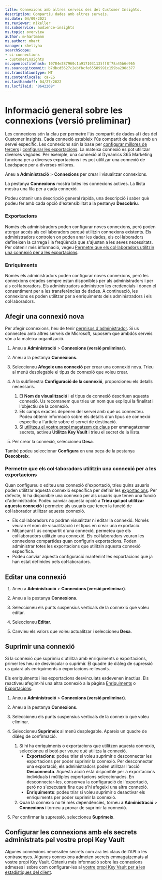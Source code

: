```yaml
---
title: Connexions amb altres serveis des del Customer Insights.
description: Compartiu dades amb altres serveis.
ms.date: 04/09/2021
ms.reviewer: nikeller
ms.subservice: audience-insights
ms.topic: overview
author: m-hartmann
ms.author: mhart
manager: shellyha
searchScope:
- ci-connections
- customerInsights
ms.openlocfilehash: 10704e287960c1a9171031135ff8f78a45b6e965
ms.sourcegitcommit: b7dbcd5627c2ebfbcfe65589991c159ba290d377
ms.translationtype: MT
ms.contentlocale: ca-ES
ms.lasthandoff: 04/27/2022
ms.locfileid: "8642269"
---
```

# <a name="connections-preview-overview"></a>Informació general sobre les connexions (versió preliminar)

Les connexions són la clau per permetre l'ús compartit de dades al i des del Customer Insights. Cada connexió estableix l'ús compartit de dades amb un servei específic. Les connexions són la base per [configurar millores de tercers](enrichment-hub.md) i [configurar les exportacions](export-destinations.md). La mateixa connexió es pot utilitzar diverses vegades. Per exemple, una connexió al Dynamics 365 Marketing funciona per a diverses exportacions i es pot utilitzar una connexió de Leadspace per a diverses millores.

Aneu a **Administració** > **Connexions** per crear i visualitzar connexions.

La pestanya **Connexions** mostra totes les connexions actives. La llista mostra una fila per a cada connexió. 

Podeu obtenir una descripció general ràpida, una descripció i saber què podeu fer amb cada opció d'extensibilitat a la pestanya **Descobriu**.

### <a name="exports"></a>Exportacions

Només els administradors poden configurar noves connexions, però poden atorgar accés als col·laboradors perquè utilitzin connexions existents. Els administradors controlen on poden anar les dades, els col·laboradors defineixen la càrrega i la freqüència que s'ajusten a les seves necessitats. Per obtenir més informació, vegeu [Permetre que els col·laboradors utilitzin una connexió per a les exportacions](#allow-contributors-to-use-a-connection-for-exports).

### <a name="enrichments"></a>Enriquiments

Només els administradors poden configurar noves connexions, però les connexions creades sempre estan disponibles per als administradors i per als col·laboradors. Els administradors administren les credencials i donen el consentiment per a les transferències de dades. A continuació, les connexions es poden utilitzar per a enriquiments dels administradors i els col·laboradors.

## <a name="add-a-new-connection"></a>Afegir una connexió nova

Per afegir connexions, heu de tenir [permisos d'administrador](permissions.md). Si us connecteu amb altres serveis de Microsoft, suposem que ambdós serveis són a la mateixa organització.

1. Aneu a **Administració** > **Connexions (versió preliminar)**.

1. Aneu a la pestanya **Connexions**.

1. Seleccioneu **Afegeix una connexió** per crear una connexió nova. Trieu al menú desplegable el tipus de connexió que voleu crear.

1. A la subfinestra **Configuració de la connexió**, proporcioneu els detalls necessaris. 
   1. El **Nom de visualització** i el tipus de connexió descriuen aquesta connexió. Us recomanem que trieu un nom que expliqui la finalitat i l'objectiu de la connexió.
   1. Els camps exactes depenen del servei amb què us connecteu. Podeu obtenir informació sobre els detalls d'un tipus de connexió específic a l'article sobre el servei de destinació.
   1. Si [utilitzeu el vostre propi magatzem de claus](use-azure-key-vault.md) per emmagatzemar secrets, activeu **Utilitza Key Vault** i trieu el secret de la llista.

1. Per crear la connexió, seleccioneu **Desa**.

També podeu seleccionar **Configura** en una peça de la pestanya **Descobreix**.

### <a name="allow-contributors-to-use-a-connection-for-exports"></a>Permetre que els col·laboradors utilitzin una connexió per a les exportacions

Quan configureu o editeu una connexió d'exportació, trieu quins usuaris poden utilitzar aquesta connexió específica per definir les [exportacions](export-destinations.md). Per defecte, hi ha disponible una connexió per als usuaris que tenen una funció d'administrador. Podeu canviar aquesta opció a **Trieu qui pot utilitzar aquesta connexió** i permetre als usuaris que tenen la funció de col·laborador utilitzar aquesta connexió.

- Els col·laboradors no podran visualitzar ni editar la connexió. Només veuran el nom de visualització i el tipus en crear una exportació.
- Mitjançant l'ús compartit d'una connexió, permeteu que els col·laboradors utilitzin una connexió. Els col·laboradors veuran les connexions compartides quan configurin exportacions. Poden administrar totes les exportacions que utilitzin aquesta connexió específica.
- Podeu canviar aquesta configuració mantenint les exportacions que ja han estat definides pels col·laboradors.

## <a name="edit-a-connection"></a>Editar una connexió

1. Aneu a **Administració** > **Connexions (versió preliminar)**.

1. Aneu a la pestanya **Connexions**.

1. Seleccioneu els punts suspensius verticals de la connexió que voleu editar.

1. Seleccioneu **Editar**.

1. Canvieu els valors que voleu actualitzar i seleccioneu **Desa**.

## <a name="remove-a-connection"></a>Suprimir una connexió

Si la connexió que suprimiu s'utilitza amb enriquiments o exportacions, primer les heu de desvincular o suprimir. El quadre de diàleg de supressió us guiarà als enriquiments o exportacions rellevants. 

Els enriquiments i les exportacions desvinculats esdevenen inactius. Els reactiveu afegint-hi una altra connexió a la pàgina [Enriquiments](enrichment-hub.md) o [Exportacions](export-destinations.md).

1. Aneu a **Administració** > **Connexions (versió preliminar)**.

1. Aneu a la pestanya **Connexions**.

1. Seleccioneu els punts suspensius verticals de la connexió que voleu eliminar.

1. Seleccioneu **Suprimeix** al menú desplegable. Apareix un quadre de diàleg de confirmació.

   1. Si hi ha enriquiments o exportacions que utilitzen aquesta connexió, seleccioneu el botó per veure què utilitza la connexió.
      - **Exportacions:** podeu triar si voleu suprimir o desconnectar les exportacions per poder suprimir la connexió. Per desconnectar una exportació, els administradors poden utilitzar l'acció **Desconnecta**. Aquesta acció està disponible per a exportacions individuals i múltiples exportacions seleccionades. En desconnectar-les, conserveu la configuració de l'exportació, però no s'executarà fins que s'hi afegeixi una altra connexió.
      - **Enriquiments**: podeu triar si voleu suprimir o desactivar els enriquiments per poder suprimir la connexió. 
   1. Quan la connexió no té més dependències, torneu a **Administració** > **Connexions** i torneu a provar de suprimir la connexió.

1. Per confirmar la supressió, seleccioneu **Suprimeix**.

## <a name="set-up-connections-with-secrets-managed-by-your-own-key-vault"></a>Configurar les connexions amb els secrets administrats pel vostre propi Key Vault

Algunes connexions necessiten secrets com ara les claus de l'API o les contrasenyes. Algunes connexions admeten secrets emmagatzemats al vostre propi Key Vault. Obteniu més informació sobre les connexions admeses i sobre com configurar-les al [vostre propi Key Vault per a les estadístiques del client](use-azure-key-vault.md).
